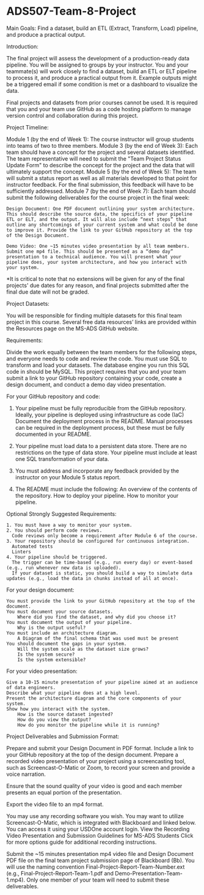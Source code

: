 # ADS507-Team-8-Project
Main Goals: Find a dataset, build an ETL (Extract, Transform, Load) pipeline, and produce a practical output. 

Introduction: 

The final project will assess the development of a production-ready data pipeline. You will be assigned to groups by your instructor. You and your teammate(s) will work closely to find a dataset, build an ETL or ELT pipeline to process it, and produce a practical output from it. Example outputs might be a triggered email if some condition is met or a dashboard to visualize the data.

Final projects and datasets from prior courses cannot be used. It is required that you and your team use GitHub as a code hosting platform to manage version control and collaboration during this project.

Project Timeline:

Module 1 (by the end of Week 1): The course instructor will group students into teams of two to three members.
Module 3 (by the end of Week 3): Each team should have a concept for the project and several datasets identified. The team representative will need to submit the "Team Project Status Update Form" to describe the concept for the project and the data that will ultimately support the concept.
Module 5 (by the end of Week 5): The team will submit a status report as well as all materials developed to that point for instructor feedback. For the final submission, this feedback will have to be sufficiently addressed.
Module 7 (by the end of Week 7): Each team should submit the following deliverables for the course project in the final week:

    Design Document: One PDF document outlining your system architecture. This should describe the source data, the specifics of your pipeline ETL or ELT, and the output. It will also include “next steps” that outline any shortcomings of your current system and what could be done to improve it. Provide the link to your GitHub repository at the top of the Design Document.

    Demo Video: One ~15 minutes video presentation by all team members. Submit one mp4 file. This should be presented as a “demo day” presentation to a technical audience. You will present what your pipeline does, your system architecture, and how you interact with your system.

*It is critical to note that no extensions will be given for any of the final projects' due dates for any reason, and final projects submitted after the final due date will not be graded.


Project Datasets:

You will be responsible for finding multiple datasets for this final team project in this course. Several free data resources’ links are provided within the Resources page on the MS-ADS GitHub website.

Requirements:

Divide the work equally between the team members for the following steps, and everyone needs to code and review the code. You must use SQL to transform and load your datasets. The database engine you run this SQL code in should be MySQL. This project requires that you and your team submit a link to your GitHub repository containing your code, create a design document, and conduct a demo day video presentation.

For your GitHub repository and code:

  1. Your pipeline must be fully reproducible from the GitHub repository.
    Ideally, your pipeline is deployed using infrastructure as code (IaC)
    Document the deployment process in the README.
    Manual processes can be required in the deployment process, but these must be fully             documented in your README.

  2. Your pipeline must load data to a persistent data store.
    There are no restrictions on the type of data store.
    Your pipeline must include at least one SQL transformation of your data.

  3. You must address and incorporate any feedback provided by the instructor on your Module 5 status report.

  4. The README must include the following:
    An overview of the contents of the repository.
    How to deploy your pipeline.
    How to monitor your pipeline.

Optional Strongly Suggested Requirements:

    1. You must have a way to monitor your system.
    2. You should perform code reviews.
      Code reviews only become a requirement after Module 6 of the course.
    3. Your repository should be configured for continuous integration.
      Automated tests
      Linters
    4. Your pipeline should be triggered.
      The trigger can be time-based (e.g., run every day) or event-based (e.g., run whenever new data is uploaded).
      If your dataset is static, you should build a way to simulate data updates (e.g., load the data in chunks instead of all at once).

For your design document:

    You must provide the link to your GitHub repository at the top of the document.
    You must document your source datasets.
        Where did you find the dataset, and why did you choose it?
    You must document the output of your pipeline.
        Why is the output useful?
    You must include an architecture diagram.
        A Diagram of the final schema that was used must be present
    You should document the gaps in your system.
        Will the system scale as the dataset size grows?
        Is the system secure?
        Is the system extensible?

For your video presentation:

    Give a 10-15 minute presentation of your pipeline aimed at an audience of data engineers.
    Describe what your pipeline does at a high level.
    Present the architecture diagram and the core components of your system.
    Show how you interact with the system.
        How is the source dataset ingested?
        How do you view the output?
        How do you monitor the pipeline while it is running?


Project Deliverables and Submission Format:

Prepare and submit your Design Document in PDF format.
Include a link to your GitHub repository at the top of the design document.
Prepare a recorded video presentation of your project using a screencasting tool, such as Screencast-O-Matic or Zoom, to record your screen and provide a voice narration.

Ensure that the sound quality of your video is good and each member presents an equal portion of the presentation.

Export the video file to an mp4 format.

You may use any recording software you wish. You may want to utilize Screencast-O-Matic, which is integrated with Blackboard and linked below. You can access it using your USDOne account login. View the  Recording Video Presentation and Submission Guidelines for MS-ADS Students  Click for more options guide for additional recording instructions.


Submit the ~15 minutes presentation mp4 video file and Design Document PDF file on the final team project submission page of Blackboard (Bb). You will use the naming convention Final-Project-Report-Team-Number.ext (e.g., Final-Project-Report-Team-1.pdf and Demo-Presentation-Team-1.mp4). Only one member of your team will need to submit these deliverables.
